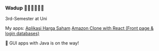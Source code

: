 ### Wadup 🐱‍👤🐱‍🏍🐱‍🚀

3rd-Semester at Uni

My apps:
[Aplikasi Harga Saham](https://aplikasihargasaham-app.herokuapp.com)
[Amazon Clone with React (Front page & login databases)](https://clone-dito.web.app)

🔭 GUI apps with Java is on the way!

<!--
**synraax/synraax** is a ✨ _special_ ✨ repository because its `README.md` (this file) appears on your GitHub profile.

Here are some ideas to get you started:

- 🔭 I’m currently working on ...
- 🌱 I’m currently learning ...
- 👯 I’m looking to collaborate on ...
- 🤔 I’m looking for help with ...
- 💬 Ask me about ...
- 📫 How to reach me: ...
- 😄 Pronouns: ...
- ⚡ Fun fact: ...
-->

